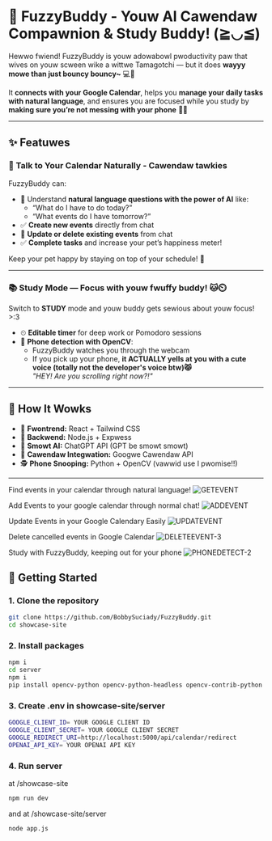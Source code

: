 # 🧸 FuzzyBuddy - Youw AI Cawendaw Compawnion & Study Buddy! (≧◡≦)

Hewwo fwiend! FuzzyBuddy is youw adowabowl pwoductivity paw that wives on youw scween wike a wittwe Tamagotchi — but it does **wayyy mowe than just bouncy bouncy~** 💻💖

It **connects with your Google Calendar**, helps you **manage your daily tasks with natural language**, and ensures you are focused while you study by **making sure you’re not messing with your phone** 👀📱

---

## ✨ Featuwes

### 📅 Talk to Your Calendar Naturally - Cawendaw tawkies
FuzzyBuddy can:
- 🧠 Understand **natural language questions with the power of AI** like:
  - “What do I have to do today?”
  - “What events do I have tomorrow?”
- ✅ **Create new events** directly from chat
- 🔄 **Update or delete existing events** from chat
- ✅ **Complete tasks** and increase your pet’s happiness meter!

Keep your pet happy by staying on top of your schedule! 🐾

---

### 📚 Study Mode — Focus with youw fwuffy buddy! 🐱⏲️

Switch to **STUDY** mode and youw buddy gets sewious about youw focus! >:3

- ⏲ **Editable timer** for deep work or Pomodoro sessions
- 📱 **Phone detection with OpenCV**:
  - FuzzyBuddy watches you through the webcam
  - If you pick up your phone, **it ACTUALLY yells at you with a cute voice (totally not the developer's voice btw)😾**  
    _"HEY! Are you scrolling right now?!"_
---


## 🧠 How It Wowks

- 🐥 **Fwontrend:** React + Tailwind CSS
- 🔧 **Backwend:** Node.js + Expwess
- 🧠 **Smowt AI:** ChatGPT API (GPT be smowt smowt)
- 📅 **Cawendaw Integwation:** Googwe Cawendaw API
- 🕵️ **Phone Snooping:** Python + OpenCV (vawwid use I pwomise!!)

---
Find events in your calendar through natural language!
![GETEVENT](https://github.com/user-attachments/assets/ff44b102-5b8d-4cc9-aa29-85eab4425621)

Add Events to your google calendar through normal chat!
![ADDEVENT](https://github.com/user-attachments/assets/512d3403-8d30-46d7-b940-f581482a03bb)

Update Events in your Google Calendary Easily
![UPDATEVENT](https://github.com/user-attachments/assets/0c97a45e-f613-4f2f-99ed-95d3eb8b7dfb)

Delete cancelled events in Google Calendar
![DELETEEVENT-3](https://github.com/user-attachments/assets/290da95f-39ee-4475-9057-e5c78f5f6ff1)

Study with FuzzyBuddy, keeping out for your phone
![PHONEDETECT-2](https://github.com/user-attachments/assets/00ae64f8-74b7-4a15-92b6-636f833df892)





## 🚀 Getting Started

### 1. Clone the repository
```bash
git clone https://github.com/BobbySuciady/FuzzyBuddy.git
cd showcase-site
```


### 2. Install packages
```bash
npm i
cd server
npm i
pip install opencv-python opencv-python-headless opencv-contrib-python
```

### 3. Create .env in showcase-site/server
```bash
GOOGLE_CLIENT_ID= YOUR GOOGLE CLIENT ID
GOOGLE_CLIENT_SECRET= YOUR GOOGLE CLIENT SECRET
GOOGLE_REDIRECT_URI=http://localhost:5000/api/calendar/redirect
OPENAI_API_KEY= YOUR OPENAI API KEY
```

### 4. Run server
at /showcase-site
```bash
npm run dev
```
and at /showcase-site/server
```bash
node app.js
```
